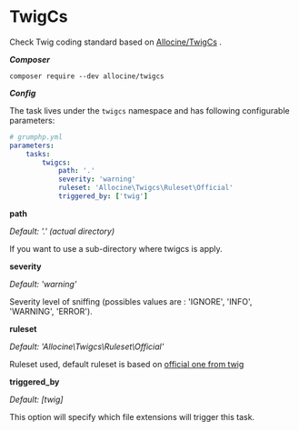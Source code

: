 #  TwigCs

Check Twig coding standard based on [Allocine/TwigCs](https://github.com/allocine/twigcs) .

***Composer***

```
composer require --dev allocine/twigcs
```

***Config***

The task lives under the `twigcs` namespace and has following configurable parameters:

```yaml
# grumphp.yml
parameters:
    tasks:
        twigcs:
            path: '.'
            severity: 'warning'
            ruleset: 'Allocine\Twigcs\Ruleset\Official'
            triggered_by: ['twig']
```

**path**

*Default: '.' (actual directory)*

If you want to use a sub-directory where twigcs is apply.

**severity**

*Default: 'warning'*

Severity level of sniffing (possibles values are : 'IGNORE', 'INFO', 'WARNING', 'ERROR').

**ruleset**

*Default: 'Allocine\Twigcs\Ruleset\Official'*

Ruleset used, default ruleset is based on [official one from twig](https://twig.symfony.com/doc/2.x/coding_standards.html)

**triggered_by**

*Default: [twig]*

This option will specify which file extensions will trigger this task.
